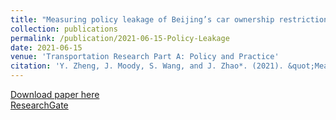 ```yaml
---
title: "Measuring policy leakage of Beijing’s car ownership restriction"
collection: publications
permalink: /publication/2021-06-15-Policy-Leakage
date: 2021-06-15
venue: 'Transportation Research Part A: Policy and Practice'
citation: 'Y. Zheng, J. Moody, S. Wang, and J. Zhao*. (2021). &quot;Measuring policy leakage of Beijing’s car ownership restriction&quot; <i>Transportation Research Part A: Policy and Practice</i>. 148: 223-236.'
---
```


[Download paper here](https://www.sciencedirect.com/science/article/pii/S0965856421000641?casa_token=HLAqCVJ2zhsAAAAA:pka7LRaVNgq5Jz9r-X0D9yZSignbDbOyGjBD5Wm2MUPofdDFatOPrbhKkdoMIqs9IAt_mNPFpMk) \
[ResearchGate](https://www.researchgate.net/profile/Jinhua-Zhao-3/publication/350591937_Measuring_policy_leakage_of_Beijing's_car_ownership_restriction/links/60677664299bf1252e244479/Measuring-policy-leakage-of-Beijings-car-ownership-restriction.pdf)
